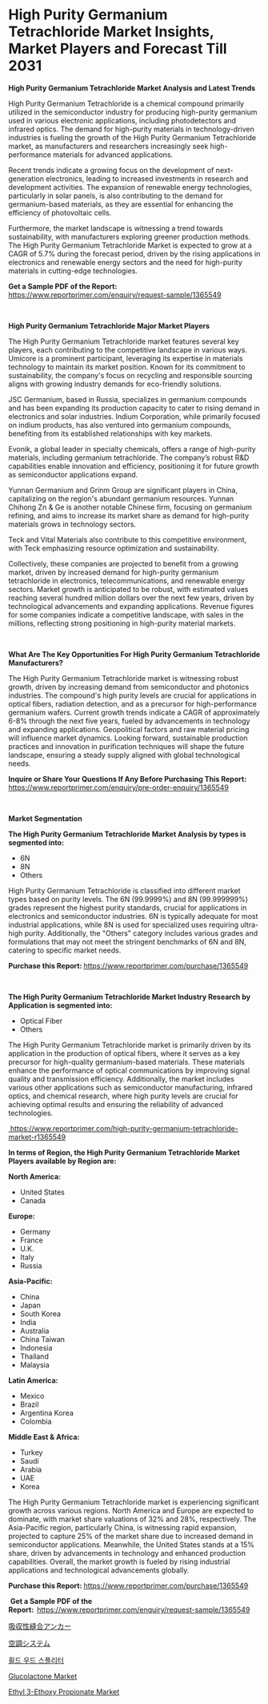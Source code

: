 <p><h1>High Purity Germanium Tetrachloride Market Insights, Market Players and Forecast Till 2031</h1></p><p><strong>High Purity Germanium Tetrachloride Market Analysis and Latest Trends</strong></p>
<p><p>High Purity Germanium Tetrachloride is a chemical compound primarily utilized in the semiconductor industry for producing high-purity germanium used in various electronic applications, including photodetectors and infrared optics. The demand for high-purity materials in technology-driven industries is fueling the growth of the High Purity Germanium Tetrachloride market, as manufacturers and researchers increasingly seek high-performance materials for advanced applications.</p><p>Recent trends indicate a growing focus on the development of next-generation electronics, leading to increased investments in research and development activities. The expansion of renewable energy technologies, particularly in solar panels, is also contributing to the demand for germanium-based materials, as they are essential for enhancing the efficiency of photovoltaic cells. </p><p>Furthermore, the market landscape is witnessing a trend towards sustainability, with manufacturers exploring greener production methods. The High Purity Germanium Tetrachloride Market is expected to grow at a CAGR of 5.7% during the forecast period, driven by the rising applications in electronics and renewable energy sectors and the need for high-purity materials in cutting-edge technologies.</p></p>
<p><strong>Get a Sample PDF of the Report:&nbsp;</strong> <a href="https://www.reportprimer.com/enquiry/request-sample/1365549">https://www.reportprimer.com/enquiry/request-sample/1365549</a></p>
<p>&nbsp;</p>
<p><strong>High Purity Germanium Tetrachloride Major Market Players</strong></p>
<p><p>The High Purity Germanium Tetrachloride market features several key players, each contributing to the competitive landscape in various ways. Umicore is a prominent participant, leveraging its expertise in materials technology to maintain its market position. Known for its commitment to sustainability, the company's focus on recycling and responsible sourcing aligns with growing industry demands for eco-friendly solutions.</p><p>JSC Germanium, based in Russia, specializes in germanium compounds and has been expanding its production capacity to cater to rising demand in electronics and solar industries. Indium Corporation, while primarily focused on indium products, has also ventured into germanium compounds, benefiting from its established relationships with key markets.</p><p>Evonik, a global leader in specialty chemicals, offers a range of high-purity materials, including germanium tetrachloride. The company’s robust R&D capabilities enable innovation and efficiency, positioning it for future growth as semiconductor applications expand.</p><p>Yunnan Germanium and Grinm Group are significant players in China, capitalizing on the region's abundant germanium resources. Yunnan Chihong Zn & Ge is another notable Chinese firm, focusing on germanium refining, and aims to increase its market share as demand for high-purity materials grows in technology sectors.</p><p>Teck and Vital Materials also contribute to this competitive environment, with Teck emphasizing resource optimization and sustainability.</p><p>Collectively, these companies are projected to benefit from a growing market, driven by increased demand for high-purity germanium tetrachloride in electronics, telecommunications, and renewable energy sectors. Market growth is anticipated to be robust, with estimated values reaching several hundred million dollars over the next few years, driven by technological advancements and expanding applications. Revenue figures for some companies indicate a competitive landscape, with sales in the millions, reflecting strong positioning in high-purity material markets.</p></p>
<p>&nbsp;</p>
<p><strong>What Are The Key Opportunities For High Purity Germanium Tetrachloride Manufacturers?</strong></p>
<p><p>The High Purity Germanium Tetrachloride market is witnessing robust growth, driven by increasing demand from semiconductor and photonics industries. The compound's high purity levels are crucial for applications in optical fibers, radiation detection, and as a precursor for high-performance germanium wafers. Current growth trends indicate a CAGR of approximately 6-8% through the next five years, fueled by advancements in technology and expanding applications. Geopolitical factors and raw material pricing will influence market dynamics. Looking forward, sustainable production practices and innovation in purification techniques will shape the future landscape, ensuring a steady supply aligned with global technological needs.</p></p>
<p><strong>Inquire or Share Your Questions If Any Before Purchasing This Report:</strong> <a href="https://www.reportprimer.com/enquiry/pre-order-enquiry/1365549">https://www.reportprimer.com/enquiry/pre-order-enquiry/1365549</a></p>
<p>&nbsp;</p>
<p><strong>Market Segmentation</strong></p>
<p><strong>The High Purity Germanium Tetrachloride Market Analysis by types is segmented into:</strong></p>
<p><ul><li>6N</li><li>8N</li><li>Others</li></ul></p>
<p><p>High Purity Germanium Tetrachloride is classified into different market types based on purity levels. The 6N (99.9999%) and 8N (99.999999%) grades represent the highest purity standards, crucial for applications in electronics and semiconductor industries. 6N is typically adequate for most industrial applications, while 8N is used for specialized uses requiring ultra-high purity. Additionally, the "Others" category includes various grades and formulations that may not meet the stringent benchmarks of 6N and 8N, catering to specific market needs.</p></p>
<p><strong>Purchase this Report:&nbsp;</strong><a href="https://www.reportprimer.com/purchase/1365549">https://www.reportprimer.com/purchase/1365549</a></p>
<p>&nbsp;</p>
<p><strong>The High Purity Germanium Tetrachloride Market Industry Research by Application is segmented into:</strong></p>
<p><ul><li>Optical Fiber</li><li>Others</li></ul></p>
<p><p>The High Purity Germanium Tetrachloride market is primarily driven by its application in the production of optical fibers, where it serves as a key precursor for high-quality germanium-based materials. These materials enhance the performance of optical communications by improving signal quality and transmission efficiency. Additionally, the market includes various other applications such as semiconductor manufacturing, infrared optics, and chemical research, where high purity levels are crucial for achieving optimal results and ensuring the reliability of advanced technologies.</p></p>
<p><a href="https://www.reportprimer.com/high-purity-germanium-tetrachloride-market-r1365549">&nbsp;https://www.reportprimer.com/high-purity-germanium-tetrachloride-market-r1365549</a></p>
<p><strong>In terms of Region, the High Purity Germanium Tetrachloride Market Players available by Region are:</strong></p>
<p>
    <p> <strong> North America: </strong>
        <ul>
            <li>United States</li>
            <li>Canada</li>
        </ul>
        </p> 
    <p> <strong> Europe: </strong>
        <ul>
            <li>Germany</li>
            <li>France</li>
            <li>U.K.</li>
            <li>Italy</li>
            <li>Russia</li>
        </ul>
        </p> 
    <p> <strong> Asia-Pacific: </strong>
        <ul>
            <li>China</li>
            <li>Japan</li>
            <li>South Korea</li>
            <li>India</li>
            <li>Australia</li>
            <li>China Taiwan</li>
            <li>Indonesia</li>
            <li>Thailand</li>
            <li>Malaysia</li>
        </ul>
        </p> 
    <p> <strong> Latin America: </strong>
        <ul>
            <li>Mexico</li>
            <li>Brazil</li>
            <li>Argentina Korea</li>
            <li>Colombia</li>
        </ul>
        </p> 
    <p> <strong> Middle East & Africa: </strong>
        <ul>
            <li>Turkey</li>
            <li>Saudi</li>
            <li>Arabia</li>
            <li>UAE</li>
            <li>Korea</li>
        </ul>
    </p>
    </p>
<p><p>The High Purity Germanium Tetrachloride market is experiencing significant growth across various regions. North America and Europe are expected to dominate, with market share valuations of 32% and 28%, respectively. The Asia-Pacific region, particularly China, is witnessing rapid expansion, projected to capture 25% of the market share due to increased demand in semiconductor applications. Meanwhile, the United States stands at a 15% share, driven by advancements in technology and enhanced production capabilities. Overall, the market growth is fueled by rising industrial applications and technological advancements globally.</p></p>
<p><strong>Purchase this Report: </strong><a href="https://www.reportprimer.com/purchase/1365549">https://www.reportprimer.com/purchase/1365549</a></p>
<p>&nbsp;<strong>Get a Sample PDF of the Report:&nbsp;&nbsp;</strong><a href="https://www.reportprimer.com/enquiry/request-sample/1365549">https://www.reportprimer.com/enquiry/request-sample/1365549</a></p>
<p><strong></strong></p>
<p><p><a href="https://medium.com/@jaydawisoky2014/%E5%90%B8%E5%8F%8E%E5%8F%AF%E8%83%BD%E3%81%AA%E7%B8%AB%E5%90%88%E3%82%A2%E3%83%B3%E3%82%AB%E3%83%BC%E5%B8%82%E5%A0%B4%E3%81%AE%E3%82%B7%E3%82%A7%E3%82%A2-%E3%82%B5%E3%82%A4%E3%82%BA-%E3%83%88%E3%83%AC%E3%83%B3%E3%83%89-%E7%94%A3%E6%A5%AD%E5%88%86%E6%9E%90%E3%83%AC%E3%83%9D%E3%83%BC%E3%83%88-%E3%82%BF%E3%82%A4%E3%83%97%E5%88%A5-%E7%94%A8%E9%80%94%E5%88%A5-%E5%95%86%E6%A5%AD-%E6%B6%88%E8%B2%BB%E8%80%85-%E7%94%A3%E6%A5%AD-%E3%81%9D%E3%81%AE%E4%BB%96-%E5%9C%B0%E5%9F%9F%E5%88%A5-%E3%82%BB%E3%82%B0%E3%83%A1%E3%83%B3%E3%83%88%E4%BA%88%E6%B8%AC-2024%E5%B9%B4-2031%E5%B9%B4-0981061a237c?postPublishedType=repub">吸収性縫合アンカー</a></p><p><a href="https://medium.com/@jaydawisoky2014/hvac%E3%82%B7%E3%82%B9%E3%83%86%E3%83%A0%E7%94%A3%E6%A5%AD%E5%88%86%E6%9E%90%E3%83%AC%E3%83%9D%E3%83%BC%E3%83%88-%E3%82%A2%E3%83%97%E3%83%AA%E3%82%B1%E3%83%BC%E3%82%B7%E3%83%A7%E3%83%B3-%E3%82%BF%E3%82%A4%E3%83%97-%E5%9C%B0%E5%9F%9F%E5%88%A5%E3%81%AB2024%E5%B9%B4%E3%81%8B%E3%82%892031%E5%B9%B4%E3%81%BE%E3%81%A7%E3%81%AE%E4%BA%88%E6%B8%AC%E3%81%A7-cagr5-4-%E3%81%A7%E5%B8%82%E5%A0%B4%E8%A6%8F%E6%A8%A1%E3%81%8C%E6%88%90%E9%95%B7%E3%81%97%E3%81%A6%E3%81%84%E3%81%BE%E3%81%99-440d0f61f21b">空調システム</a></p><p><a href="https://medium.com/@phillipdelgado1955/%EA%B8%80%EB%A1%9C%EB%B2%8C-%ED%9C%A0-%EB%A6%AC%EB%93%9C-%EC%9A%B0%EB%93%9C-%EB%B6%84%ED%95%A0%EA%B8%B0-%EA%B4%80%EC%A0%90-%EC%8B%9C%EC%9E%A5-%EB%8F%99%ED%96%A5-%EB%8F%84%EC%A0%84-%EA%B3%BC%EC%A0%9C-%EB%B0%8F-%EC%A0%84%EB%A7%9D-2024-2031-ec6109de4d54?postPublishedType=repub">휠드 우드 스플리터</a></p><p><a href="https://www.linkedin.com/pulse/glucolactone-market-share-size-trends-industry-analysis-report-ubref?trackingId=hX5TLZUGQ6KGgpR9lhIMfg%3D%3D">Glucolactone Market</a></p><p><a href="https://issuu.com/reportprime-2/docs/ethyl-3-ethoxy-propionate-market-si_17070e5729b89a">Ethyl 3-Ethoxy Propionate Market</a></p></p>